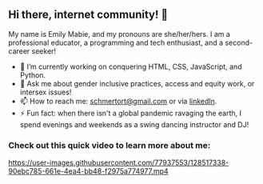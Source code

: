 ## Hi there, internet community! 👋

My name is Emily Mabie, and my pronouns are she/her/hers. I am a professional educator, a programming and tech enthusiast, and a second-career seeker!

- 🔭 I’m currently working on conquering HTML, CSS, JavaScript, and Python.
- 💬 Ask me about gender inclusive practices, access and equity work, or intersex issues!
- 📫 How to reach me: schmertort@gmail.com or via [linkedIn](https://www.linkedin.com/in/emily-mabie-8b761876/).
- ⚡ Fun fact: when there isn't a global pandemic ravaging the earth, I spend evenings and weekends as a swing dancing instructor and DJ!

### Check out this quick video to learn more about me:
https://user-images.githubusercontent.com/77937553/128517338-90ebc785-661e-4ea4-bb48-f2975a774977.mp4

